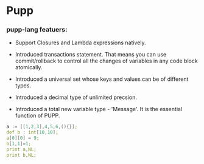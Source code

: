 Pupp
====

### pupp-lang featuers:

* Support Closures and Lambda expressions natively. 

* Introduced transactions statement. That means you can use commit/rollback to control all the changes of variables in any code block atomically.

* Introduced a universal set whose keys and values can be of different types.

* Introduced a decimal type of unlimited precsion.

* Introduced a total new variable type - 'Message'. It is the essential function of PUPP.


```C++
a := [[1,2,3],4,5,6,(){}];
def b : int[10,10];
a[0][0] = 9;
b[1,1]=1;
print a,NL;
print b,NL;
```
